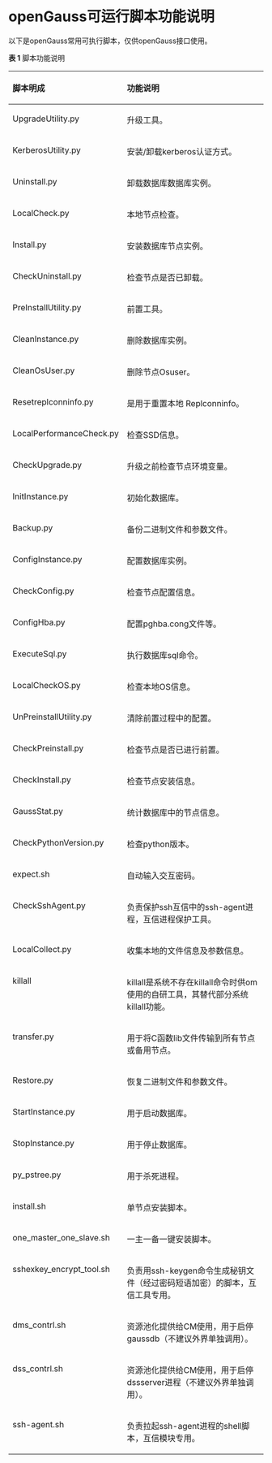 # openGauss可运行脚本功能说明

以下是openGauss常用可执行脚本，仅供openGauss接口使用。

**表 1**  脚本功能说明

<a name="table885801545614"></a>
<table><thead align="left"><tr id="row108591015155615"><th class="cellrowborder" valign="top" width="28.17%" id="mcps1.2.3.1.1"><p id="p14859191510565"><a name="p14859191510565"></a><a name="p14859191510565"></a>脚本明成</p>
</th>
<th class="cellrowborder" valign="top" width="71.83%" id="mcps1.2.3.1.2"><p id="p178593153569"><a name="p178593153569"></a><a name="p178593153569"></a>功能说明</p>
</th>
</tr>
</thead>
<tbody><tr id="row185911515618"><td class="cellrowborder" valign="top" width="28.17%" headers="mcps1.2.3.1.1 "><p id="p1285919159567"><a name="p1285919159567"></a><a name="p1285919159567"></a>UpgradeUtility.py</p>
</td>
<td class="cellrowborder" valign="top" width="71.83%" headers="mcps1.2.3.1.2 "><p id="p18859121512566"><a name="p18859121512566"></a><a name="p18859121512566"></a>升级工具。</p>
</td>
</tr>
<tr id="row88592015165616"><td class="cellrowborder" valign="top" width="28.17%" headers="mcps1.2.3.1.1 "><p id="p15041394508"><a name="p15041394508"></a><a name="p15041394508"></a>KerberosUtility.py</p>
</td>
<td class="cellrowborder" valign="top" width="71.83%" headers="mcps1.2.3.1.2 "><p id="p385921518569"><a name="p385921518569"></a><a name="p385921518569"></a>安装/卸载kerberos认证方式。</p>
</td>
</tr>
<tr id="row148591515135616"><td class="cellrowborder" valign="top" width="28.17%" headers="mcps1.2.3.1.1 "><p id="p10859715145616"><a name="p10859715145616"></a><a name="p10859715145616"></a>Uninstall.py</p>
</td>
<td class="cellrowborder" valign="top" width="71.83%" headers="mcps1.2.3.1.2 "><p id="p386071505617"><a name="p386071505617"></a><a name="p386071505617"></a>卸载数据库数据库实例。</p>
</td>
</tr>
<tr id="row2860201519569"><td class="cellrowborder" valign="top" width="28.17%" headers="mcps1.2.3.1.1 "><p id="p4137712135019"><a name="p4137712135019"></a><a name="p4137712135019"></a>LocalCheck.py</p>
</td>
<td class="cellrowborder" valign="top" width="71.83%" headers="mcps1.2.3.1.2 "><p id="p2860111585620"><a name="p2860111585620"></a><a name="p2860111585620"></a>本地节点检查。</p>
</td>
</tr>
<tr id="row4860191555611"><td class="cellrowborder" valign="top" width="28.17%" headers="mcps1.2.3.1.1 "><p id="p15216111510506"><a name="p15216111510506"></a><a name="p15216111510506"></a>Install.py</p>
</td>
<td class="cellrowborder" valign="top" width="71.83%" headers="mcps1.2.3.1.2 "><p id="p286091517566"><a name="p286091517566"></a><a name="p286091517566"></a>安装数据库节点实例。</p>
</td>
</tr>
<tr id="row4860181511566"><td class="cellrowborder" valign="top" width="28.17%" headers="mcps1.2.3.1.1 "><p id="p1614065664517"><a name="p1614065664517"></a><a name="p1614065664517"></a>CheckUninstall.py</p>
</td>
<td class="cellrowborder" valign="top" width="71.83%" headers="mcps1.2.3.1.2 "><p id="p111411156124512"><a name="p111411156124512"></a><a name="p111411156124512"></a>检查节点是否已卸载。</p>
</td>
</tr>
<tr id="row3860161575619"><td class="cellrowborder" valign="top" width="28.17%" headers="mcps1.2.3.1.1 "><p id="p38613150565"><a name="p38613150565"></a><a name="p38613150565"></a>PreInstallUtility.py</p>
</td>
<td class="cellrowborder" valign="top" width="71.83%" headers="mcps1.2.3.1.2 "><p id="p1430274613192"><a name="p1430274613192"></a><a name="p1430274613192"></a>前置工具。</p>
</td>
</tr>
<tr id="row19861161565619"><td class="cellrowborder" valign="top" width="28.17%" headers="mcps1.2.3.1.1 "><p id="p65611504483"><a name="p65611504483"></a><a name="p65611504483"></a>CleanInstance.py</p>
</td>
<td class="cellrowborder" valign="top" width="71.83%" headers="mcps1.2.3.1.2 "><p id="p586116157567"><a name="p586116157567"></a><a name="p586116157567"></a>删除数据库实例。</p>
</td>
</tr>
<tr id="row148616151568"><td class="cellrowborder" valign="top" width="28.17%" headers="mcps1.2.3.1.1 "><p id="p44229547486"><a name="p44229547486"></a><a name="p44229547486"></a>CleanOsUser.py</p>
</td>
<td class="cellrowborder" valign="top" width="71.83%" headers="mcps1.2.3.1.2 "><p id="p168611915165610"><a name="p168611915165610"></a><a name="p168611915165610"></a>删除节点Osuser。</p>
</td>
</tr>
<tr id="row4861121535611"><td class="cellrowborder" valign="top" width="28.17%" headers="mcps1.2.3.1.1 "><p id="p586113156561"><a name="p586113156561"></a><a name="p586113156561"></a>Resetreplconninfo.py</p>
</td>
<td class="cellrowborder" valign="top" width="71.83%" headers="mcps1.2.3.1.2 "><p id="p1086191518561"><a name="p1086191518561"></a><a name="p1086191518561"></a>是用于重置本地 Replconninfo。</p>
</td>
</tr>
<tr id="row18861615155615"><td class="cellrowborder" valign="top" width="28.17%" headers="mcps1.2.3.1.1 "><p id="p168612151566"><a name="p168612151566"></a><a name="p168612151566"></a>LocalPerformanceCheck.py</p>
</td>
<td class="cellrowborder" valign="top" width="71.83%" headers="mcps1.2.3.1.2 "><p id="p11861161514566"><a name="p11861161514566"></a><a name="p11861161514566"></a>检查SSD信息。</p>
</td>
</tr>
<tr id="row486191525613"><td class="cellrowborder" valign="top" width="28.17%" headers="mcps1.2.3.1.1 "><p id="p1386110151560"><a name="p1386110151560"></a><a name="p1386110151560"></a>CheckUpgrade.py</p>
</td>
<td class="cellrowborder" valign="top" width="71.83%" headers="mcps1.2.3.1.2 "><p id="p28611415155610"><a name="p28611415155610"></a><a name="p28611415155610"></a>升级之前检查节点环境变量。</p>
</td>
</tr>
<tr id="row19861201513568"><td class="cellrowborder" valign="top" width="28.17%" headers="mcps1.2.3.1.1 "><p id="p486281517563"><a name="p486281517563"></a><a name="p486281517563"></a>InitInstance.py</p>
</td>
<td class="cellrowborder" valign="top" width="71.83%" headers="mcps1.2.3.1.2 "><p id="p28621215185610"><a name="p28621215185610"></a><a name="p28621215185610"></a>初始化数据库。</p>
</td>
</tr>
<tr id="row1986217157569"><td class="cellrowborder" valign="top" width="28.17%" headers="mcps1.2.3.1.1 "><p id="p11862015195614"><a name="p11862015195614"></a><a name="p11862015195614"></a>Backup.py</p>
</td>
<td class="cellrowborder" valign="top" width="71.83%" headers="mcps1.2.3.1.2 "><p id="p286211155566"><a name="p286211155566"></a><a name="p286211155566"></a>备份二进制文件和参数文件。</p>
</td>
</tr>
<tr id="row15862115105611"><td class="cellrowborder" valign="top" width="28.17%" headers="mcps1.2.3.1.1 "><p id="p78622015125611"><a name="p78622015125611"></a><a name="p78622015125611"></a>ConfigInstance.py</p>
</td>
<td class="cellrowborder" valign="top" width="71.83%" headers="mcps1.2.3.1.2 "><p id="p1527104819480"><a name="p1527104819480"></a><a name="p1527104819480"></a>配置数据库实例。</p>
</td>
</tr>
<tr id="row128621815135610"><td class="cellrowborder" valign="top" width="28.17%" headers="mcps1.2.3.1.1 "><p id="p3862515185615"><a name="p3862515185615"></a><a name="p3862515185615"></a>CheckConfig.py</p>
</td>
<td class="cellrowborder" valign="top" width="71.83%" headers="mcps1.2.3.1.2 "><p id="p0143629122314"><a name="p0143629122314"></a><a name="p0143629122314"></a>检查节点配置信息。</p>
</td>
</tr>
<tr id="row686241515569"><td class="cellrowborder" valign="top" width="28.17%" headers="mcps1.2.3.1.1 "><p id="p68621815175611"><a name="p68621815175611"></a><a name="p68621815175611"></a>ConfigHba.py</p>
</td>
<td class="cellrowborder" valign="top" width="71.83%" headers="mcps1.2.3.1.2 "><p id="p1373744194816"><a name="p1373744194816"></a><a name="p1373744194816"></a>配置pghba.cong文件等。</p>
</td>
</tr>
<tr id="row178621415165614"><td class="cellrowborder" valign="top" width="28.17%" headers="mcps1.2.3.1.1 "><p id="p198622154562"><a name="p198622154562"></a><a name="p198622154562"></a>ExecuteSql.py</p>
</td>
<td class="cellrowborder" valign="top" width="71.83%" headers="mcps1.2.3.1.2 "><p id="p5862111515562"><a name="p5862111515562"></a><a name="p5862111515562"></a>执行数据库sql命令。</p>
</td>
</tr>
<tr id="row6862191515562"><td class="cellrowborder" valign="top" width="28.17%" headers="mcps1.2.3.1.1 "><p id="p1786271511562"><a name="p1786271511562"></a><a name="p1786271511562"></a>LocalCheckOS.py</p>
</td>
<td class="cellrowborder" valign="top" width="71.83%" headers="mcps1.2.3.1.2 "><p id="p782611615011"><a name="p782611615011"></a><a name="p782611615011"></a>检查本地OS信息。</p>
</td>
</tr>
<tr id="row14863111515561"><td class="cellrowborder" valign="top" width="28.17%" headers="mcps1.2.3.1.1 "><p id="p19863915105612"><a name="p19863915105612"></a><a name="p19863915105612"></a>UnPreinstallUtility.py</p>
</td>
<td class="cellrowborder" valign="top" width="71.83%" headers="mcps1.2.3.1.2 "><p id="p1425194015517"><a name="p1425194015517"></a><a name="p1425194015517"></a>清除前置过程中的配置。</p>
</td>
</tr>
<tr id="row15863161510567"><td class="cellrowborder" valign="top" width="28.17%" headers="mcps1.2.3.1.1 "><p id="p1863121545613"><a name="p1863121545613"></a><a name="p1863121545613"></a>CheckPreinstall.py</p>
</td>
<td class="cellrowborder" valign="top" width="71.83%" headers="mcps1.2.3.1.2 "><p id="p1786313157563"><a name="p1786313157563"></a><a name="p1786313157563"></a>检查节点是否已进行前置。</p>
</td>
</tr>
<tr id="row78631415125610"><td class="cellrowborder" valign="top" width="28.17%" headers="mcps1.2.3.1.1 "><p id="p8863315185610"><a name="p8863315185610"></a><a name="p8863315185610"></a>CheckInstall.py</p>
</td>
<td class="cellrowborder" valign="top" width="71.83%" headers="mcps1.2.3.1.2 "><p id="p929729154711"><a name="p929729154711"></a><a name="p929729154711"></a>检查节点安装信息。</p>
</td>
</tr>
<tr id="row16863131517561"><td class="cellrowborder" valign="top" width="28.17%" headers="mcps1.2.3.1.1 "><p id="p19863815195613"><a name="p19863815195613"></a><a name="p19863815195613"></a>GaussStat.py</p>
</td>
<td class="cellrowborder" valign="top" width="71.83%" headers="mcps1.2.3.1.2 "><p id="p11322101713466"><a name="p11322101713466"></a><a name="p11322101713466"></a>统计数据库中的节点信息。</p>
</td>
</tr>
<tr id="row8863141545617"><td class="cellrowborder" valign="top" width="28.17%" headers="mcps1.2.3.1.1 "><p id="p3863515105611"><a name="p3863515105611"></a><a name="p3863515105611"></a>CheckPythonVersion.py</p>
</td>
<td class="cellrowborder" valign="top" width="71.83%" headers="mcps1.2.3.1.2 "><p id="p18631815105615"><a name="p18631815105615"></a><a name="p18631815105615"></a>检查python版本。</p>
</td>
</tr>
<tr id="row486316157562"><td class="cellrowborder" valign="top" width="28.17%" headers="mcps1.2.3.1.1 "><p id="p118636154566"><a name="p118636154566"></a><a name="p118636154566"></a>expect.sh</p>
</td>
<td class="cellrowborder" valign="top" width="71.83%" headers="mcps1.2.3.1.2 "><p id="p8863315175611"><a name="p8863315175611"></a><a name="p8863315175611"></a>自动输入交互密码。</p>
</td>
</tr>
<tr id="row11863181515620"><td class="cellrowborder" valign="top" width="28.17%" headers="mcps1.2.3.1.1 "><p id="p1086319156564"><a name="p1086319156564"></a><a name="p1086319156564"></a>CheckSshAgent.py</p>
</td>
<td class="cellrowborder" valign="top" width="71.83%" headers="mcps1.2.3.1.2 "><p id="p3864181585620"><a name="p3864181585620"></a><a name="p3864181585620"></a>负责保护ssh互信中的ssh-agent进程，互信进程保护工具。</p>
</td>
</tr>
<tr id="row086401515617"><td class="cellrowborder" valign="top" width="28.17%" headers="mcps1.2.3.1.1 "><p id="p886412151564"><a name="p886412151564"></a><a name="p886412151564"></a>LocalCollect.py</p>
</td>
<td class="cellrowborder" valign="top" width="71.83%" headers="mcps1.2.3.1.2 "><p id="p18649157569"><a name="p18649157569"></a><a name="p18649157569"></a>收集本地的文件信息及参数信息。</p>
</td>
</tr>
<tr id="row1086417156569"><td class="cellrowborder" valign="top" width="28.17%" headers="mcps1.2.3.1.1 "><p id="p188641115185619"><a name="p188641115185619"></a><a name="p188641115185619"></a>killall</p>
</td>
<td class="cellrowborder" valign="top" width="71.83%" headers="mcps1.2.3.1.2 "><p id="p128644153563"><a name="p128644153563"></a><a name="p128644153563"></a><span>killall是</span><span>系统不存在killall命令时供om使用的自研工具，其替代部分系统killall功能</span>。</p>
</td>
</tr>
<tr id="row786421525615"><td class="cellrowborder" valign="top" width="28.17%" headers="mcps1.2.3.1.1 "><p id="p178641153564"><a name="p178641153564"></a><a name="p178641153564"></a>transfer.py</p>
</td>
<td class="cellrowborder" valign="top" width="71.83%" headers="mcps1.2.3.1.2 "><p id="p12864181520561"><a name="p12864181520561"></a><a name="p12864181520561"></a>用于将C函数lib文件传输到所有节点或备用节点。</p>
</td>
</tr>
<tr id="row286411515618"><td class="cellrowborder" valign="top" width="28.17%" headers="mcps1.2.3.1.1 "><p id="p208641415155619"><a name="p208641415155619"></a><a name="p208641415155619"></a>Restore.py</p>
</td>
<td class="cellrowborder" valign="top" width="71.83%" headers="mcps1.2.3.1.2 "><p id="p286412156560"><a name="p286412156560"></a><a name="p286412156560"></a>恢复二进制文件和参数文件。</p>
</td>
</tr>
<tr id="row583816415594"><td class="cellrowborder" valign="top" width="28.17%" headers="mcps1.2.3.1.1 "><p id="p1283984125911"><a name="p1283984125911"></a><a name="p1283984125911"></a>StartInstance.py</p>
</td>
<td class="cellrowborder" valign="top" width="71.83%" headers="mcps1.2.3.1.2 "><p id="p1983944112597"><a name="p1983944112597"></a><a name="p1983944112597"></a>用于启动数据库。</p>
</td>
</tr>
<tr id="row4553125965915"><td class="cellrowborder" valign="top" width="28.17%" headers="mcps1.2.3.1.1 "><p id="p1455425945918"><a name="p1455425945918"></a><a name="p1455425945918"></a>StopInstance.py</p>
</td>
<td class="cellrowborder" valign="top" width="71.83%" headers="mcps1.2.3.1.2 "><p id="p12554759195918"><a name="p12554759195918"></a><a name="p12554759195918"></a>用于停止数据库。</p>
</td>
</tr>
<tr id="row22574445012"><td class="cellrowborder" valign="top" width="28.17%" headers="mcps1.2.3.1.1 "><p id="p7258174414015"><a name="p7258174414015"></a><a name="p7258174414015"></a>py_pstree.py</p>
</td>
<td class="cellrowborder" valign="top" width="71.83%" headers="mcps1.2.3.1.2 "><p id="p1725874414016"><a name="p1725874414016"></a><a name="p1725874414016"></a>用于杀死进程。</p>
</td>
</tr>
<tr id="row13105204518486"><td class="cellrowborder" valign="top" width="28.17%" headers="mcps1.2.3.1.1 "><p id="p20106245154815"><a name="p20106245154815"></a><a name="p20106245154815"></a>install.sh</p>
</td>
<td class="cellrowborder" valign="top" width="71.83%" headers="mcps1.2.3.1.2 "><p id="p6106245114820"><a name="p6106245114820"></a><a name="p6106245114820"></a>单节点安装脚本。</p>
</td>
</tr>
<tr id="row12836719115218"><td class="cellrowborder" valign="top" width="28.17%" headers="mcps1.2.3.1.1 "><p id="p158372019155214"><a name="p158372019155214"></a><a name="p158372019155214"></a>one_master_one_slave.sh</p>
</td>
<td class="cellrowborder" valign="top" width="71.83%" headers="mcps1.2.3.1.2 "><p id="p1983761912525"><a name="p1983761912525"></a><a name="p1983761912525"></a>一主一备一键安装脚本。</p>
</td>
</tr>
<tr id="row13298218533"><td class="cellrowborder" valign="top" width="28.17%" headers="mcps1.2.3.1.1 "><p id="p183291625535"><a name="p183291625535"></a><a name="p183291625535"></a>sshexkey_encrypt_tool.sh</p>
</td>
<td class="cellrowborder" valign="top" width="71.83%" headers="mcps1.2.3.1.2 "><p id="p11329192145313"><a name="p11329192145313"></a><a name="p11329192145313"></a>负责用ssh-keygen命令生成秘钥文件（经过密码短语加密）的脚本，互信工具专用。</p>
</td>
</tr>
<tr id="row727013201346"><td class="cellrowborder" valign="top" width="28.17%" headers="mcps1.2.3.1.1 "><p id="p15270620642"><a name="p15270620642"></a><a name="p15270620642"></a><span id="ph15338136192015"><a name="ph15338136192015"></a><a name="ph15338136192015"></a>dms_contrl.sh</span></p>
</td>
<td class="cellrowborder" valign="top" width="71.83%" headers="mcps1.2.3.1.2 "><p id="p202701201145"><a name="p202701201145"></a><a name="p202701201145"></a><span id="ph1618127142212"><a name="ph1618127142212"></a><a name="ph1618127142212"></a>资源池化提供给CM使用，用于启停gaussdb（不建议外界单独调用）</span><span id="ph745115179120"><a name="ph745115179120"></a><a name="ph745115179120"></a>。</span></p>
</td>
</tr>
<tr id="row13752193417419"><td class="cellrowborder" valign="top" width="28.17%" headers="mcps1.2.3.1.1 "><p id="p775216345417"><a name="p775216345417"></a><a name="p775216345417"></a><span id="ph14725203719207"><a name="ph14725203719207"></a><a name="ph14725203719207"></a>dss_contrl.sh</span></p>
</td>
<td class="cellrowborder" valign="top" width="71.83%" headers="mcps1.2.3.1.2 "><p id="p375273412415"><a name="p375273412415"></a><a name="p375273412415"></a><span id="ph244819168239"><a name="ph244819168239"></a><a name="ph244819168239"></a>资源池化提供给CM使用，用于启停dssserver进程（不建议外界单独调用）</span><span id="ph189487181011"><a name="ph189487181011"></a><a name="ph189487181011"></a>。</span></p>
</td>
</tr>
<tr id="row1948192145516"><td class="cellrowborder" valign="top" width="28.17%" headers="mcps1.2.3.1.1 "><p id="p1758205991216"><a name="p1758205991216"></a><a name="p1758205991216"></a>ssh-agent.sh</p>
</td>
<td class="cellrowborder" valign="top" width="71.83%" headers="mcps1.2.3.1.2 "><p id="p1894882145512"><a name="p1894882145512"></a><a name="p1894882145512"></a>负责拉起ssh-agent进程的shell脚本，互信模块专用。</p>
</td>
</tr>
</tbody>
</table>

